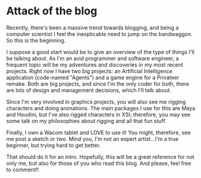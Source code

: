 # Attack of the blog

Recently, there's been a massive trend towards blogging, and being a computer scientist I feel the inexplicable need to jump on the bandwaggon. So this is the beginning.

I suppose a good start would be to give an overview of the type of things I'll be talking about. As I'm an avid programmer and software engineer, a frequent topic will be my adventures and discoveries in my most recent projects. Right now I have two big projects: an Artificial Intelligence application (code-named "Agents") and a game engine for a Privateer remake. Both are big projects, and since I'm the only coder for both, there are lots of design and management decisions, which I'll talk about.

Since I'm very involved in graphics projects, you will also see me rigging characters and doing animations. The main packages I use for this are Maya and Houdini, but I've also rigged characters in XSI; therefore, you may see some talk on my philosophies about rigging and all that fun stuff.

Finally, I own a Wacom tablet and LOVE to use it! You might, therefore, see me post a sketch or two. Mind you, I'm not an expert artist...I'm a true beginner, but trying hard to get better.

That should do it for an intro. Hopefully, this will be a great reference for not only me, but also for those of you who read this blog. And please, feel free to comment!!
